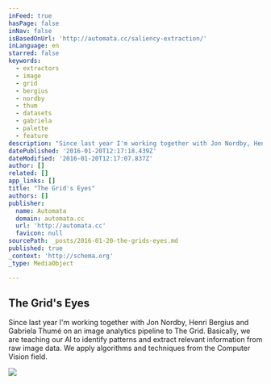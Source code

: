 ```yaml
---
inFeed: true
hasPage: false
inNav: false
isBasedOnUrl: 'http://automata.cc/saliency-extraction/'
inLanguage: en
starred: false
keywords:
  - extractors
  - image
  - grid
  - bergius
  - nordby
  - thum
  - datasets
  - gabriela
  - palette
  - feature
description: "Since last year I'm working together with Jon Nordby, Henri Bergius and Gabriela Thumé on an image analytics pipeline to The Grid. Basically, we are teaching our AI to identify patterns and extract relevant information from raw image data. We apply algorithms and techniques from the Computer Vision field."
datePublished: '2016-01-20T12:17:18.439Z'
dateModified: '2016-01-20T12:17:07.837Z'
author: []
related: []
app_links: []
title: "The Grid's Eyes"
authors: []
publisher:
  name: Automata
  domain: automata.cc
  url: 'http://automata.cc'
  favicon: null
sourcePath: _posts/2016-01-20-the-grids-eyes.md
published: true
_context: 'http://schema.org'
_type: MediaObject

---
```

<article style=""><h1>The Grid's Eyes</h1><p>Since last year I'm working together with Jon Nordby, Henri Bergius and Gabriela Thumé on an image analytics pipeline to The Grid. Basically, we are teaching our AI to identify patterns and extract relevant information from raw image data. We apply algorithms and techniques from the Computer Vision field.</p></article>

![](https://s3-us-west-2.amazonaws.com/the-grid-img/p/230a9b5cca680f5aabe41b62babe9b36db7bbab3.png)